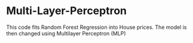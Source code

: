 # Multi-Layer-Perceptron
This code fits Random Forest Regression into House prices. The model is then changed using Multilayer Perceptron (MLP)
